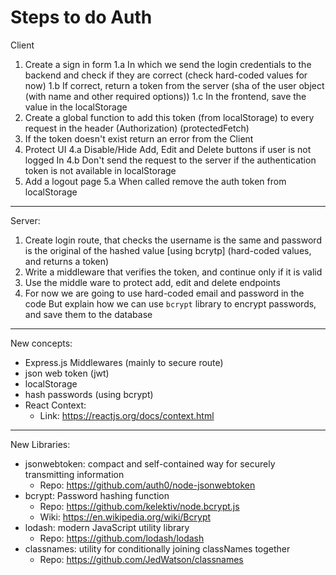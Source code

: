 # Steps to do Auth

Client

1. Create a sign in form
  1.a In which we send the login credentials to the backend and check if they are correct (check hard-coded values for now)
  1.b If correct, return a token from the server (sha of the user object (with name and other required options))
  1.c In the frontend, save the value in the localStorage
2. Create a global function to add this token (from localStorage) to every request in the header (Authorization) (protectedFetch)
3. If the token doesn't exist return an error from the Client
4. Protect UI
  4.a Disable/Hide Add, Edit and Delete buttons if user is not logged In
  4.b Don't send the request to the server if the authentication token is not available in localStorage
5. Add a logout page
  5.a When called remove the auth token from localStorage

---

Server:

1. Create login route, that checks the username is the same and password is the original of the hashed value [using bcrytp] (hard-coded values, and returns a token)
2. Write a middleware that verifies the token, and continue only if it is valid
3. Use the middle ware to protect add, edit and delete endpoints
4. For now we are going to use hard-coded email and password in the code
   But explain how we can use `bcrypt` library to encrypt passwords, and save them to the database

---

New concepts:

- Express.js Middlewares (mainly to secure route)
- json web token (jwt)
- localStorage
- hash passwords (using bcrypt)
- React Context:
  - Link: https://reactjs.org/docs/context.html

---

New Libraries:

- jsonwebtoken: compact and self-contained way for securely transmitting information
  - Repo: https://github.com/auth0/node-jsonwebtoken
- bcrypt: Password hashing function
  - Repo: https://github.com/kelektiv/node.bcrypt.js
  - Wiki: https://en.wikipedia.org/wiki/Bcrypt
- lodash: modern JavaScript utility library
  - Repo: https://github.com/lodash/lodash
- classnames: utility for conditionally joining classNames together
  - Repo: https://github.com/JedWatson/classnames